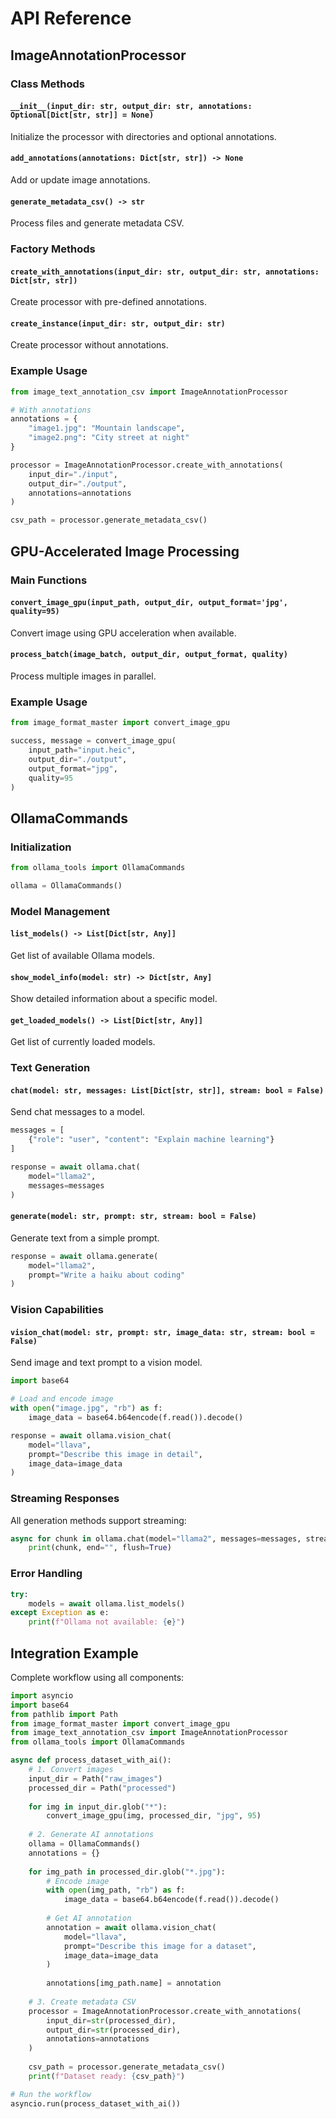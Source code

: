 # API Reference

## ImageAnnotationProcessor

### Class Methods

#### `__init__(input_dir: str, output_dir: str, annotations: Optional[Dict[str, str]] = None)`
Initialize the processor with directories and optional annotations.

#### `add_annotations(annotations: Dict[str, str]) -> None`
Add or update image annotations.

#### `generate_metadata_csv() -> str`
Process files and generate metadata CSV.

### Factory Methods

#### `create_with_annotations(input_dir: str, output_dir: str, annotations: Dict[str, str])`
Create processor with pre-defined annotations.

#### `create_instance(input_dir: str, output_dir: str)`
Create processor without annotations.

### Example Usage

```python
from image_text_annotation_csv import ImageAnnotationProcessor

# With annotations
annotations = {
    "image1.jpg": "Mountain landscape",
    "image2.png": "City street at night"
}

processor = ImageAnnotationProcessor.create_with_annotations(
    input_dir="./input",
    output_dir="./output",
    annotations=annotations
)

csv_path = processor.generate_metadata_csv()
```

## GPU-Accelerated Image Processing

### Main Functions

#### `convert_image_gpu(input_path, output_dir, output_format='jpg', quality=95)`
Convert image using GPU acceleration when available.

#### `process_batch(image_batch, output_dir, output_format, quality)`
Process multiple images in parallel.

### Example Usage

```python
from image_format_master import convert_image_gpu

success, message = convert_image_gpu(
    input_path="input.heic",
    output_dir="./output",
    output_format="jpg",
    quality=95
)
```

## OllamaCommands

### Initialization

```python
from ollama_tools import OllamaCommands

ollama = OllamaCommands()
```

### Model Management

#### `list_models() -> List[Dict[str, Any]]`
Get list of available Ollama models.

#### `show_model_info(model: str) -> Dict[str, Any]`
Show detailed information about a specific model.

#### `get_loaded_models() -> List[Dict[str, Any]]`
Get list of currently loaded models.

### Text Generation

#### `chat(model: str, messages: List[Dict[str, str]], stream: bool = False)`
Send chat messages to a model.

```python
messages = [
    {"role": "user", "content": "Explain machine learning"}
]

response = await ollama.chat(
    model="llama2",
    messages=messages
)
```

#### `generate(model: str, prompt: str, stream: bool = False)`
Generate text from a simple prompt.

```python
response = await ollama.generate(
    model="llama2",
    prompt="Write a haiku about coding"
)
```

### Vision Capabilities

#### `vision_chat(model: str, prompt: str, image_data: str, stream: bool = False)`
Send image and text prompt to a vision model.

```python
import base64

# Load and encode image
with open("image.jpg", "rb") as f:
    image_data = base64.b64encode(f.read()).decode()

response = await ollama.vision_chat(
    model="llava",
    prompt="Describe this image in detail",
    image_data=image_data
)
```

### Streaming Responses

All generation methods support streaming:

```python
async for chunk in ollama.chat(model="llama2", messages=messages, stream=True):
    print(chunk, end="", flush=True)
```

### Error Handling

```python
try:
    models = await ollama.list_models()
except Exception as e:
    print(f"Ollama not available: {e}")
```

## Integration Example

Complete workflow using all components:

```python
import asyncio
import base64
from pathlib import Path
from image_format_master import convert_image_gpu
from image_text_annotation_csv import ImageAnnotationProcessor
from ollama_tools import OllamaCommands

async def process_dataset_with_ai():
    # 1. Convert images
    input_dir = Path("raw_images")
    processed_dir = Path("processed")
    
    for img in input_dir.glob("*"):
        convert_image_gpu(img, processed_dir, "jpg", 95)
    
    # 2. Generate AI annotations
    ollama = OllamaCommands()
    annotations = {}
    
    for img_path in processed_dir.glob("*.jpg"):
        # Encode image
        with open(img_path, "rb") as f:
            image_data = base64.b64encode(f.read()).decode()
        
        # Get AI annotation
        annotation = await ollama.vision_chat(
            model="llava",
            prompt="Describe this image for a dataset",
            image_data=image_data
        )
        
        annotations[img_path.name] = annotation
    
    # 3. Create metadata CSV
    processor = ImageAnnotationProcessor.create_with_annotations(
        input_dir=str(processed_dir),
        output_dir=str(processed_dir),
        annotations=annotations
    )
    
    csv_path = processor.generate_metadata_csv()
    print(f"Dataset ready: {csv_path}")

# Run the workflow
asyncio.run(process_dataset_with_ai())
```
